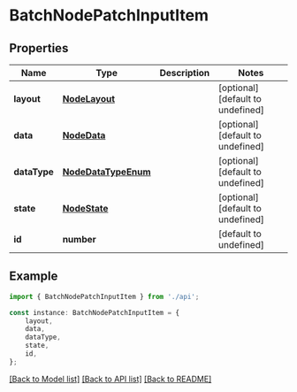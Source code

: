 # BatchNodePatchInputItem


## Properties

Name | Type | Description | Notes
------------ | ------------- | ------------- | -------------
**layout** | [**NodeLayout**](NodeLayout.md) |  | [optional] [default to undefined]
**data** | [**NodeData**](NodeData.md) |  | [optional] [default to undefined]
**dataType** | [**NodeDataTypeEnum**](NodeDataTypeEnum.md) |  | [optional] [default to undefined]
**state** | [**NodeState**](NodeState.md) |  | [optional] [default to undefined]
**id** | **number** |  | [default to undefined]

## Example

```typescript
import { BatchNodePatchInputItem } from './api';

const instance: BatchNodePatchInputItem = {
    layout,
    data,
    dataType,
    state,
    id,
};
```

[[Back to Model list]](../README.md#documentation-for-models) [[Back to API list]](../README.md#documentation-for-api-endpoints) [[Back to README]](../README.md)
